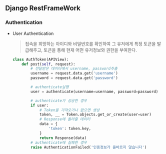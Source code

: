 ## Django RestFrameWork

### Authentication

- User Authentication

  >접속을 희망하는 아이디와 비밀번호를 확인하여 그 유저에게 특정 토큰을 발급해주고, 토큰을 통해 현재 어떤 유저정보와 권한을 부여한다.

  ```python
  class AuthToken(APIView):
      def post(self, request):
          # 전달받은 데이터에서 username, password추출
          username = request.data.get('username')
          password = request.data.get('password')
  
          # authenticate실행
          user = authenticate(username=username, password=password)
  
          # authenticate가 성공한 경우
          if user:
              # Token을 가져오거나 없으면 생성
              token, __ = Token.objects.get_or_create(user=user)
              # Response에 돌려줄 데이터
              data = {
                  'token': token.key,
              }
              return Response(data)
          # authenticate에 실패한 경우
          raise AuthenticationFailed('인증정보가 올바르지 않습니다')
  
  ```

  

  